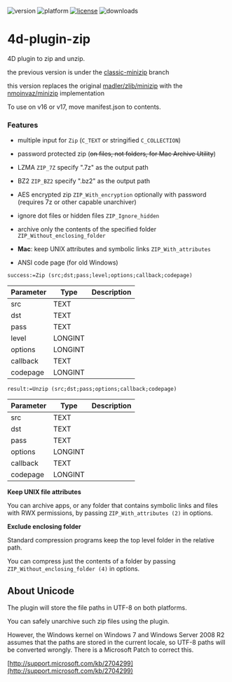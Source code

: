![version](https://img.shields.io/badge/version-16%2B-8331AE)
![platform](https://img.shields.io/static/v1?label=platform&message=osx-64%20|%20win-32%20|%20win-64&color=blue)
[![license](https://img.shields.io/github/license/miyako/4d-plugin-zip)](LICENSE)
![downloads](https://img.shields.io/github/downloads/miyako/4d-plugin-zip/total)

# 4d-plugin-zip
4D plugin to zip and unzip.

the previous version is under the [classic-minizip](https://github.com/miyako/4d-plugin-zip/tree/classic-minizip) branch

this version replaces the original [madler/zlib/minizip](https://github.com/madler/zlib/tree/master/contrib/minizip) with the [nmoinvaz/minizip](https://github.com/nmoinvaz/minizip) implementation

To use on v16 or v17, move manifest.json to contents.

### Features

* multiple input for ``Zip`` (``C_TEXT`` or stringified ``C_COLLECTION``)

* password protected zip (~~on files, not folders, for Mac Archive Utility~~)

* LZMA ``ZIP_7Z`` specify ".7z" as the output path

* BZ2 ``ZIP_BZ2`` specify ".bz2" as the output path

* AES encrypted zip ``ZIP_With_encryption`` optionally with password (requires 7z or other capable unarchiver)

* ignore dot files or hidden files ``ZIP_Ignore_hidden``

* archive only the contents of the specified folder ``ZIP_Without_enclosing_folder``

* **Mac**: keep UNIX attributes and symbolic links ``ZIP_With_attributes``

* ANSI code page (for old Windows)

```
success:=Zip (src;dst;pass;level;options;callback;codepage)
```

Parameter|Type|Description
------------|------|----
src|TEXT|
dst|TEXT|
pass|TEXT|
level|LONGINT|
options|LONGINT|
callback|TEXT|
codepage|LONGINT|

```
result:=Unzip (src;dst;pass;options;callback;codepage)
```

Parameter|Type|Description
------------|------|----
src|TEXT|
dst|TEXT|
pass|TEXT|
options|LONGINT|
callback|TEXT|
codepage|LONGINT|

**Keep UNIX file attributes**

You can archive apps, or any folder that contains symbolic links and files with RWX permissions, by passing ```ZIP_With_attributes (2)``` in options.

**Exclude enclosing folder**

Standard compression programs keep the top level folder in the relative path.

You can compress just the contents of a folder by passing ```ZIP_Without_enclosing_folder (4)``` in options.  

About Unicode
---
The plugin will store the file paths in UTF-8 on both platforms.

You can safely unarchive such zip files using the plugin.

However, the Windows kernel on Windows 7 and Windows Server 2008 R2 assumes that the paths are stored in the current locale, so UTF-8 paths will be converted wrongly. There is a Microsoft Patch to correct this.

[http://support.microsoft.com/kb/2704299](http://support.microsoft.com/kb/2704299)
